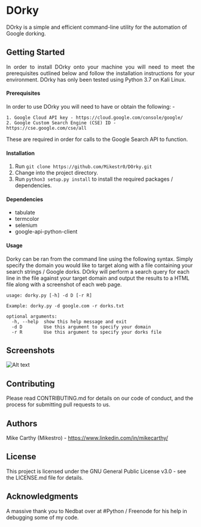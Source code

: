 # DOrky
DOrky is a simple and efficient command-line utility for the automation of Google dorking. 

## Getting Started
<p align="justify">In order to install DOrky onto your machine you will need to meet the prerequisites outlined below and follow the installation instructions for your environment. DOrky has only been tested using Python 3.7 on Kali Linux. </p>

#### Prerequisites
In order to use DOrky you will need to have or obtain the following: -
```
1. Google Cloud API key - https://cloud.google.com/console/google/
2. Google Custom Search Engine (CSE) ID - https://cse.google.com/cse/all
```
These are required in order for calls to the Google Search API to function.

#### Installation
1. Run `git clone https://github.com/Mikestr0/DOrky.git`
2. Change into the project directory.
3. Run `python3 setup.py install` to install the required packages / dependencies. 

#### Dependencies

- tabulate
- termcolor
- selenium
- google-api-python-client

#### Usage

Dorky can be ran from the command line using the following syntax. Simply specify the domain you would like to target along with a file containing your search strings / Google dorks. DOrky will perform a search query for each line in the file against your target domain and output the results to a HTML file along with a screenshot of each web page.
```
usage: dorky.py [-h] -d D [-r R]

Example: dorky.py -d google.com -r dorks.txt

optional arguments:
  -h, --help  show this help message and exit
  -d D        Use this argument to specify your domain
  -r R        Use this argument to specify your dorks file
```

## Screenshots
![Alt text](https://i.ibb.co/CVWSbvW/dorky3.png "DOrky Screenshot")

## Contributing
Please read CONTRIBUTING.md for details on our code of conduct, and the process for submitting pull requests to us.

## Authors
Mike Carthy (Mikestro) - https://www.linkedin.com/in/mikecarthy/ 

## License
This project is licensed under the GNU General Public License v3.0 - see the LICENSE.md file for details.

## Acknowledgments
A massive thank you to Nedbat over at #Python / Freenode for his help in debugging some of my code.
